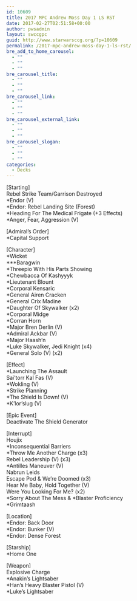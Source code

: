 ```yaml
---
id: 10609
title: 2017 MPC Andrew Moss Day 1 LS RST
date: 2017-02-27T02:51:58+00:00
author: pwsadmin
layout: swccgpc
guid: http://www.starwarsccg.org/?p=10609
permalink: /2017-mpc-andrew-moss-day-1-ls-rst/
bre_add_to_home_carousel:
  - ""
  - ""
  - ""
bre_carousel_title:
  - ""
  - ""
  - ""
bre_carousel_link:
  - ""
  - ""
  - ""
bre_carousel_external_link:
  - ""
  - ""
  - ""
bre_carousel_slogan:
  - ""
  - ""
  - ""
categories:
  - Decks
---
```

[Starting]  
Rebel Strike Team/Garrison Destroyed  
*Endor (V)  
*Endor: Rebel Landing Site (Forest)  
*Heading For The Medical Frigate (+3 Effects)  
*Anger, Fear, Aggression (V)

[Admiral&#8217;s Order]  
*Capital Support

[Character]  
*Wicket  
\***Baragwin  
*Threepio With His Parts Showing  
*Chewbacca Of Kashyyyk  
*Lieutenant Blount  
*Corporal Kensaric  
*General Airen Cracken  
*General Crix Madine  
*Daughter Of Skywalker (x2)  
*Corporal Midge  
*Corran Horn  
*Major Bren Derlin (V)  
*Admiral Ackbar (V)  
*Major Haash&#8217;n  
*Luke Skywalker, Jedi Knight (x4)  
*General Solo (V) (x2)

[Effect]  
*Launching The Assault  
Sai&#8217;torr Kal Fas (V)  
*Wokling (V)  
*Strike Planning  
*The Shield Is Down! (V)  
*K&#8217;lor&#8217;slug (V)

[Epic Event]  
Deactivate The Shield Generator

[Interrupt]  
Houjix  
*Inconsequential Barriers  
*Throw Me Another Charge (x3)  
Rebel Leadership (V) (x3)  
*Antilles Maneuver (V)  
Nabrun Leids  
Escape Pod & We&#8217;re Doomed (x3)  
Hear Me Baby, Hold Together (V)  
Were You Looking For Me? (x2)  
\*Sorry About The Mess & \*Blaster Proficiency  
*Grimtaash

[Location]  
*Endor: Back Door  
*Endor: Bunker (V)  
*Endor: Dense Forest

[Starship]  
*Home One

[Weapon]  
Explosive Charge  
*Anakin&#8217;s Lightsaber  
*Han&#8217;s Heavy Blaster Pistol (V)  
*Luke&#8217;s Lightsaber